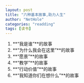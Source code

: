 ```yaml
---
layout: post
title: "六种基本故事,助力人生"
author: "NetHole"
categories: "readding"
tags: [读书]
---
```

1. **“我是谁”**的故事 
2. **“为什么我会在这里”**的故事
3. **“愿景”**的故事
4. **“教学”**的故事
5. **“行动价值”**的故事 
6. **“我知道你们在想什么”**的故事

